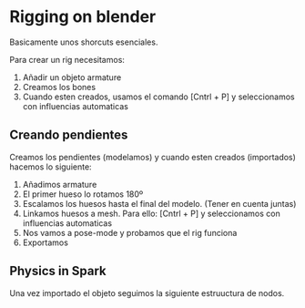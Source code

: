 # Rigging on blender

Basicamente unos shorcuts esenciales.

Para crear un rig necesitamos:
1. Añadir un objeto armature
2. Creamos los bones
3. Cuando esten creados, usamos el comando [Cntrl + P] y seleccionamos con influencias automaticas

## Creando pendientes

Creamos los pendientes (modelamos) y cuando esten creados (importados) hacemos lo siguiente:
1. Añadimos armature
2. El primer hueso lo rotamos 180º
3. Escalamos los huesos hasta el final del modelo. (Tener en cuenta juntas)
4. Linkamos huesos a mesh. Para ello: [Cntrl + P] y seleccionamos con influencias automaticas
5. Nos vamos a pose-mode y probamos que el rig funciona
6. Exportamos

## Physics in Spark

Una vez importado el objeto seguimos la siguiente estruuctura de nodos.